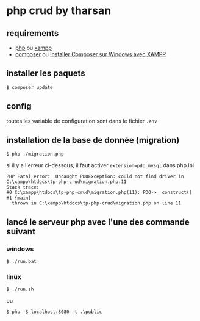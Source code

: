 # php crud by tharsan
## requirements
- [php](https://www.php.net/downloads.php)  ou [xampp](https://www.apachefriends.org/download.html)
- [composer](https://getcomposer.org/download/) ou [Installer Composer sur Windows avec XAMPP](https://www.thecodedeveloper.com/install-composer-windows-xampp/)

## installer les paquets
 ````shell
$ composer update
````

## config
toutes les variable de configuration sont dans le fichier ``.env``

## installation de la base de donnée (migration)
````shell
$ php ./migration.php
````

si il y a l'erreur ci-dessous, il faut activer ``extension=pdo_mysql`` dans php.ini
````shell
PHP Fatal error:  Uncaught PDOException: could not find driver in C:\xampp\htdocs\tp-php-crud\migration.php:11
Stack trace:
#0 C:\xampp\htdocs\tp-php-crud\migration.php(11): PDO->__construct()
#1 {main}
  thrown in C:\xampp\htdocs\tp-php-crud\migration.php on line 11
````


## lancé le serveur php avec l'une des commande suivant

### windows
````shell
$ ./run.bat
````

### linux
````shell
$ ./run.sh
````
ou 
````shell
$ php -S localhost:8080 -t .\public
````


